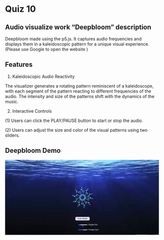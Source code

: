 # Quiz 10
## Audio visualize work “Deepbloom” description
Deepbloom made using the p5.js. It captures audio frequencies and displays them in a kaleidoscopic pattern for a unique visual experience.
(Please use Google to open the website )

## Features
1. Kaleidoscopic Audio Reactivity

The visualizer generates a rotating pattern reminiscent of a kaleidoscope, with each segment of the pattern reacting to different frequencies of the audio. The intensity and size of the patterns shift with the dynamics of the music.

2. Interactive Controls

(1) Users can click the PLAY/PAUSE button to start or stop the audio.

(2) Users can adjust the size and color of the visual patterns using two sliders.

## Deepbloom Demo
![Description of GIF](./Deepbloom.GIF)